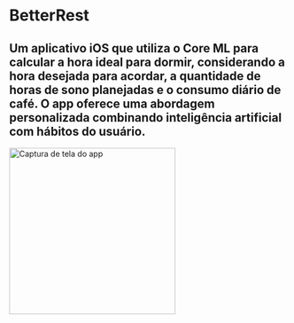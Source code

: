 # BetterRest
## Um aplicativo iOS que utiliza o Core ML para calcular a hora ideal para dormir, considerando a hora desejada para acordar, a quantidade de horas de sono planejadas e o consumo diário de café. O app oferece uma abordagem personalizada combinando inteligência artificial com hábitos do usuário.

<img src="https://github.com/user-attachments/assets/ae830bd2-79ce-41d4-957e-4b1f26cb9e1e" alt="Captura de tela do app" width="300">

